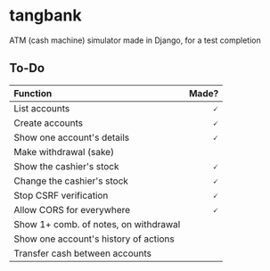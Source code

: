 # tangbank
ATM (cash machine) simulator made in Django, for a test completion

## To-Do
| Function                              | Made? |
| :-------------------------------------| -----:|
| List accounts                         |     🗸 |
| Create accounts                       |     🗸 |
| Show one account's details            |     🗸 |
| Make withdrawal (sake)                |       |
| Show the cashier's stock              |     🗸 |
| Change the cashier's stock            |     🗸 |
| Stop CSRF verification                |     🗸 |
| Allow CORS for everywhere             |     🗸 |
| Show 1+ comb. of notes, on withdrawal |       |
| Show one account's history of actions |       |
| Transfer cash between accounts        |       |